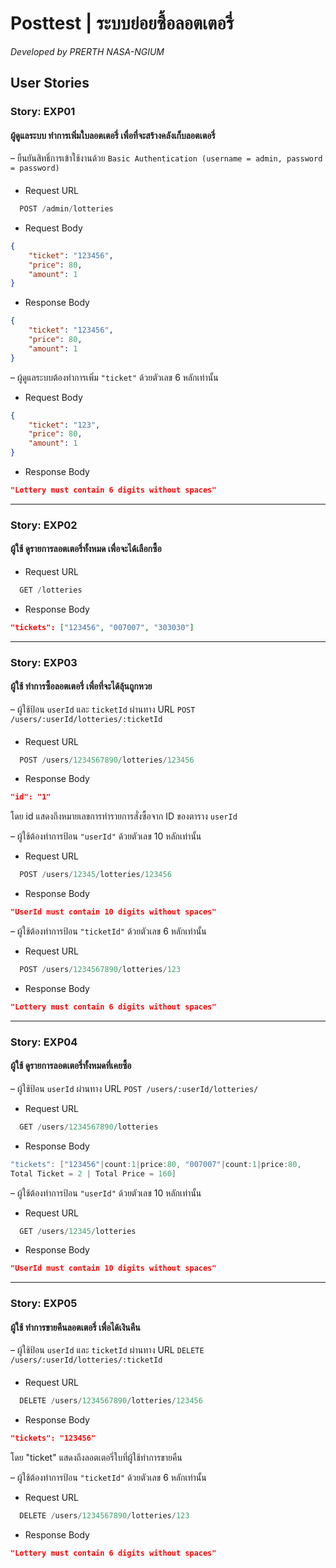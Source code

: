 # Posttest | ระบบย่อยซื้อลอตเตอรี่
_Developed by PRERTH NASA-NGIUM_

## User Stories
### Story: EXP01
#### ผู้ดูแลระบบ ทำการเพิ่มใบลอตเตอรี่ เพื่อที่จะสร้างคลังเก็บลอตเตอรี่

– ยืนยันสิทธิ์การเข้าใช้งานด้วย `Basic Authentication (username = admin, password = password)`
####
* Request URL
```java
  POST /admin/lotteries
```

* Request Body
```json
{
	"ticket": "123456",
	"price": 80,
	"amount": 1
}
```
* Response Body
```json
{
	"ticket": "123456",
	"price": 80,
	"amount": 1
}
```
– ผู้ดูแลระบบต้องทำการเพิ่ม `"ticket"` ด้วยตัวเลข 6 หลักเท่านั้น
* Request Body
```json
{
	"ticket": "123",
	"price": 80,
	"amount": 1
}
```
* Response Body
```json
"Lottery must contain 6 digits without spaces"
```
---

### Story: EXP02
#### ผู้ใช้ ดูรายการลอตเตอรี่ทั้งหมด เพื่อจะได้เลือกซื้อ

* Request URL
```java
  GET /lotteries
```

* Response Body
```json
"tickets": ["123456", "007007", "303030"]
```
---

### Story: EXP03
#### ผู้ใช้ ทำการซื้อลอตเตอรี่ เพื่อที่จะได้ลุ้นถูกหวย
– ผู้ใช้ป้อน `userId` และ `ticketId` ผ่านทาง URL `POST /users/:userId/lotteries/:ticketId`
####
* Request URL
```java
  POST /users/1234567890/lotteries/123456
```

* Response Body
```json
"id": "1"
```
โดย id แสดงถึงหมายเลขการทำรายการสั่งซื้อจาก ID ของตาราง `userId`

– ผู้ใช้ต้องทำการป้อน `"userId"` ด้วยตัวเลข 10 หลักเท่านั้น
* Request URL
```java
  POST /users/12345/lotteries/123456
```
* Response Body
```json
"UserId must contain 10 digits without spaces"
```
– ผู้ใช้ต้องทำการป้อน `"ticketId"` ด้วยตัวเลข 6 หลักเท่านั้น
* Request URL
```java
  POST /users/1234567890/lotteries/123
```
* Response Body
```json
"Lottery must contain 6 digits without spaces"
```
---

### Story: EXP04
#### ผู้ใช้ ดูรายการลอตเตอรี่ทั้งหมดที่เคยซื้อ
– ผู้ใช้ป้อน `userId` ผ่านทาง URL `POST /users/:userId/lotteries/`

* Request URL
```java
  GET /users/1234567890/lotteries
```

* Response Body
```java
"tickets": ["123456"|count:1|price:80, "007007"|count:1|price:80, 
Total Ticket = 2 | Total Price = 160]
```
– ผู้ใช้ต้องทำการป้อน `"userId"` ด้วยตัวเลข 10 หลักเท่านั้น
* Request URL
```java
  GET /users/12345/lotteries
```
* Response Body
```json
"UserId must contain 10 digits without spaces"
```
---

### Story: EXP05
#### ผู้ใช้ ทำการขายคืนลอตเตอรี่ เพื่อได้เงินคืน

– ผู้ใช้ป้อน `userId` และ `ticketId` ผ่านทาง URL `DELETE /users/:userId/lotteries/:ticketId`
####
* Request URL
```java
  DELETE /users/1234567890/lotteries/123456
```

* Response Body
```json
"tickets": "123456"
```
โดย "ticket" แสดงถึงลอตเตอรี่ใบที่ผู้ใช้ทำการขายคืน

– ผู้ใช้ต้องทำการป้อน `"ticketId"` ด้วยตัวเลข 6 หลักเท่านั้น
* Request URL
```java
  DELETE /users/1234567890/lotteries/123
```
* Response Body
```json
"Lottery must contain 6 digits without spaces"
```
